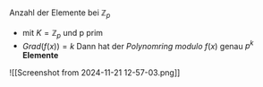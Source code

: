Anzahl der Elemente bei $\mathbb{Z}_{p}$
- mit $K=\mathbb{Z}_{p}$ und p prim 
- $Grad(f(x))=k$
Dann hat der *Polynomring modulo* $f(x)$ genau $p^{k}$ **Elemente** 

![[Screenshot from 2024-11-21 12-57-03.png]]
